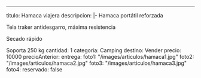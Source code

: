 ---
titulo: Hamaca viajera
descripcion: |-
  Hamaca portátil reforzada

  Tela traker antidesgarro, máxima resistencia

  Secado rápido



  Soporta 250 kg
cantidad: 1
categoria: Camping
destino: Vender
precio: 10000
precioAnterior: 
entrega: 
foto1: "/images/articulos/hamaca1.jpg"
foto2: "/images/articulos/hamaca2.jpg"
foto3: "/images/articulos/hamaca3.jpg"
foto4: 
reservado: false

